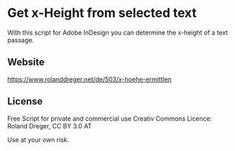# Get x-Height from selected text

With this script for Adobe InDesign you can determine the x-height of a text passage.

## Website
https://www.rolanddreger.net/de/503/x-hoehe-ermittlen

## License
Free Script for private and commercial use 
Creativ Commons Licence: Roland Dreger, CC BY 3.0 AT

Use at your own risk.
